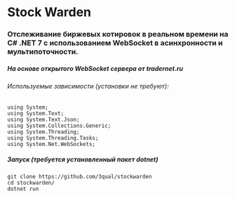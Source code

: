 # Stock Warden
### Отслеживание биржевых котировок в реальном времени на C# .NET 7 с использованием WebSocket в асинхронности и мультипоточности.
##### На основе открытого WebSocket сервера от tradernet.ru

###### Используемые зависимости (установки не требуют):
    using System;
    using System.Text;
    using System.Text.Json;
    using System.Collections.Generic;
    using System.Threading;
    using System.Threading.Tasks;
    using System.Net.WebSockets;


##### Запуск (требуется установленный пакет dotnet)
    git clone https://github.com/3qual/stockwarden
    cd stockwarden/
    dotnet run
